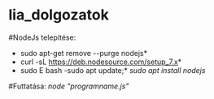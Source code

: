 # lia_dolgozatok

#NodeJs telepítése:
* sudo apt-get remove --purge nodejs*
* curl -sL https://deb.nodesource.com/setup_7.x* 
* sudo E bash -sudo apt update;*
*sudo apt install nodejs*

#Futtatása:
*node "programname.js"*







